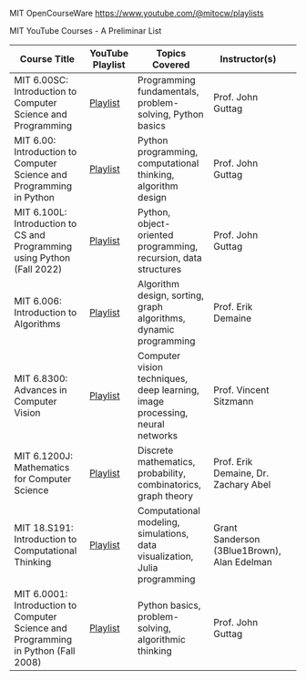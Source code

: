 MIT OpenCourseWare
https://www.youtube.com/@mitocw/playlists




MIT YouTube Courses - A Preliminar List 

| **Course Title**                                                                   | **YouTube Playlist**                                                                 | **Topics Covered**                                                           | **Instructor(s)**                           |                                                                                                                |
| ---------------------------------------------------------------------------------- | ------------------------------------------------------------------------------------ | ---------------------------------------------------------------------------- | ------------------------------------------- | -------------------------------------------------------------------------------------------------------------- |
| MIT 6.00SC: Introduction to Computer Science and Programming                       | [Playlist](https://www.youtube.com/playlist?list=PLB2BE3D6CA77BB8F7)                 | Programming fundamentals, problem-solving, Python basics                     | Prof. John Guttag                           |                                                                                                                |
| MIT 6.00: Introduction to Computer Science and Programming in Python               | [Playlist](https://www.youtube.com/playlist?list=PLUl4u3cNGP63WbdFxL8giv4yhgdMGaZNA) | Python programming, computational thinking, algorithm design                 | Prof. John Guttag                           |                                                                                                                |
| MIT 6.100L: Introduction to CS and Programming using Python (Fall 2022)            | [Playlist](https://www.youtube.com/playlist?list=PLUl4u3cNGP62A-ynp6v6-LGBCzeH3VAQB) | Python, object-oriented programming, recursion, data structures              | Prof. John Guttag                           |                                                                                                                |
| MIT 6.006: Introduction to Algorithms                                              | [Playlist](https://www.youtube.com/playlist?list=PLUl4u3cNGP62A-ynp6v6-LGBCzeH3VAQB) | Algorithm design, sorting, graph algorithms, dynamic programming             | Prof. Erik Demaine                          |                                                                                                                |
| MIT 6.8300: Advances in Computer Vision                                            | [Playlist](https://www.youtube.com/playlist?list=PLUl4u3cNGP62A-ynp6v6-LGBCzeH3VAQB) | Computer vision techniques, deep learning, image processing, neural networks | Prof. Vincent Sitzmann                      |                                                                                                                |
| MIT 6.1200J: Mathematics for Computer Science                                      | [Playlist](https://www.youtube.com/playlist?list=PLUl4u3cNGP62A-ynp6v6-LGBCzeH3VAQB) | Discrete mathematics, probability, combinatorics, graph theory               | Prof. Erik Demaine, Dr. Zachary Abel        |                                                                                                                |
| MIT 18.S191: Introduction to Computational Thinking                                | [Playlist](https://www.youtube.com/playlist?list=PLUl4u3cNGP62A-ynp6v6-LGBCzeH3VAQB) | Computational modeling, simulations, data visualization, Julia programming   | Grant Sanderson (3Blue1Brown), Alan Edelman |                                                                                                                |
| MIT 6.0001: Introduction to Computer Science and Programming in Python (Fall 2008) | [Playlist](https://www.youtube.com/playlist?list=PL4C4720A6F225E074)                 | Python basics, problem-solving, algorithmic thinking                         | Prof. John Guttag                           | |



